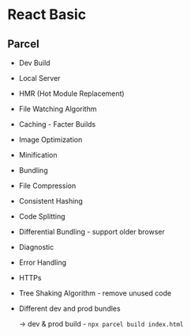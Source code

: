 # React Basic

## Parcel
- Dev Build
- Local Server
- HMR (Hot Module Replacement)
- File Watching Algorithm
- Caching - Facter Builds
- Image Optimization
- Minification
- Bundling
- File Compression
- Consistent Hashing
- Code Splitting
- Differential Bundling - support older browser
- Diagnostic
- Error Handling
- HTTPs
- Tree Shaking Algorithm - remove unused code
- Different dev and prod bundles

    -> dev & prod build -
    ``` npx parcel build index.html ```